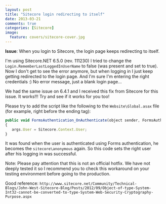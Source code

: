```yaml
---
layout: post
title: "Sitecore login redirecting to itself"
date: 2013-03-21
comments: true
categories: [Sitecore]
image:
  feature: covers/sitecore-cover.jpg
---
```

**Issue**: When you login to Sitecore, the login page keeps redirecting to itself.

I'm using Sitecore.NET 6.5.0 (rev. 111230) I tried to change the `Login.RememberLastLoggedInUserName` to false (was present and set to true).
Now I don't get to see the error anymore, but when logging in I just keep getting redirected to the login page. And I'm sure I'm entering the right credentials :) No error message, just a blank login page...

We had the same issue on 6.4.1 and I received this fix from Sitecore for this issue. It works!!! Try and see if it works for you too!

Please try to add the script like the following to the `Website\Global.asax` file (for example, right before the ending </script> tag):

```javascript
public void FormsAuthentication_OnAuthenticate(object sender, FormsAuthenticationEventArgs args)
{
   args.User = Sitecore.Context.User;
}
```

It was found when the user is authenticated using Forms authentication, he becomes the `sitecore\anonymous` again. So this code sets the right user after his logging in was successful.

Note:
Please pay attention that this is not an official hotfix. We have not deeply tested it so I recommend you to check this workaround on your testing environment before going to the production.


Good reference: `http://www.sitecore.net/Community/Technical-Blogs/John-West-Sitecore-Blog/Posts/2012/09/Object-of-type-System-Int32-cannot-be-converted-to-type-System-Web-Security-Cryptography-Purpose.aspx`